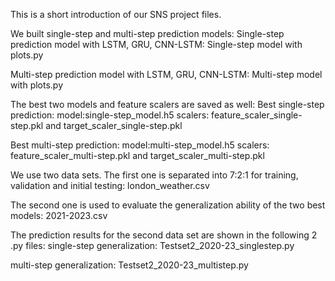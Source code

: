 This is a short introduction of our SNS project files.

We built single-step and multi-step prediction models:
Single-step prediction model with LSTM, GRU, CNN-LSTM: Single-step model with plots.py

Multi-step prediction model with LSTM, GRU, CNN-LSTM: Multi-step model with plots.py

The best two models and feature scalers are saved as well:
Best single-step prediction:
model:single-step_model.h5
scalers: feature_scaler_single-step.pkl and target_scaler_single-step.pkl

Best multi-step prediction:
model:multi-step_model.h5
scalers: feature_scaler_multi-step.pkl and target_scaler_multi-step.pkl

We use two data sets. 
The first one is separated into 7:2:1 for training, validation and initial testing: london_weather.csv

The second one is used to evaluate the generalization ability of the two best models: 2021-2023.csv

The prediction results for the second data set are shown in the following 2 .py files:
single-step generalization: Testset2_2020-23_singlestep.py

multi-step generalization: Testset2_2020-23_multistep.py


